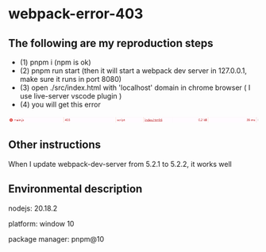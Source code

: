 # webpack-error-403

## The following are my reproduction steps
+ (1) pnpm i (npm is ok)
+ (2) pnpm run start (then it will start a webpack dev server in 127.0.0.1, make sure it runs in port 8080)
+ (3) open ./src/index.html with 'localhost' domain in chrome browser ( I use live-server vscode plugin )
+ (4) you will get this error

![alt text](./image.png)

## Other instructions
When I update webpack-dev-server from 5.2.1 to 5.2.2, it works well

## Environmental description

nodejs: 20.18.2

platform: window 10

package manager: pnpm@10